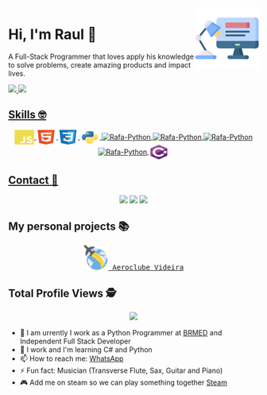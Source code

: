 <img src="readme-images/programer.png" align="right"/>

# Hi, I'm Raul 👋

A Full-Stack Programmer that loves apply his knowledge to solve problems, create amazing products and impact lives.

<div>
  <a href="https://github.com/rauldosS">
  <img height="180em" src="https://github-readme-stats.vercel.app/api?username=rauldosS&show_icons=true&theme=dracula&include_all_commits=true&count_private=true"/>
  <img height="180em" src="https://github-readme-stats.vercel.app/api/top-langs/?username=rauldosS&layout=compact&langs_count=7&theme=dracula"/>
</div>

<!-- ## Languages and Tools I currently use -->

## Skills :nerd_face:

<p align="center">
  <img align="center" alt="Rafa-Js" height="30" width="40" src="https://raw.githubusercontent.com/devicons/devicon/master/icons/javascript/javascript-plain.svg">
  <img align="center" alt="Rafa-HTML" height="30" width="40" src="https://raw.githubusercontent.com/devicons/devicon/master/icons/html5/html5-original.svg">
  <img align="center" alt="Rafa-CSS" height="30" width="40" src="https://raw.githubusercontent.com/devicons/devicon/master/icons/css3/css3-original.svg">
  <img align="center" alt="Rafa-Python" height="30" width="40" src="https://raw.githubusercontent.com/devicons/devicon/master/icons/python/python-original.svg">
  <img align="center" alt="Rafa-Python" height="30" width="40" src="https://icon-library.com/images/django-icon/django-icon-0.jpg">
  <img align="center" alt="Rafa-Python" height="30" width="40" src="https://icon-library.com/images/oracle-icon/oracle-icon-22.jpg">
  <img align="center" alt="Rafa-Python" height="30" width="40" src="https://upload.wikimedia.org/wikipedia/commons/thumb/9/9a/Visual_Studio_Code_1.35_icon.svg/1024px-Visual_Studio_Code_1.35_icon.svg.png">
  <img align="center" alt="Rafa-Python" height="30" width="40" src="https://upload.wikimedia.org/wikipedia/commons/thumb/5/59/Visual_Studio_Icon_2019.svg/2060px-Visual_Studio_Icon_2019.svg.png">
  <img align="center" alt="Rafa-Csharp" height="30" width="40" src="https://raw.githubusercontent.com/devicons/devicon/master/icons/csharp/csharp-original.svg">
</p>

<!-- ![logo](readme-images/html5.png)
![logo](readme-images/css3.png)
![logo](readme-images/javascript.png)
![logo](readme-images/python.png)
![logo](readme-images/django.png)
![logo](readme-images/database.png)
![logo](readme-images/java.png)
![logo](readme-images/eclipse.png)
![logo](readme-images/github.png)
![logo](readme-images/vscode.png) -->
  
## Contact :iphone:
 
<p align="center">
  <!-- <a href="https://www.youtube.com/channel/UC_-uuuZbY0AAt9CViNzvc-Q" target="_blank"><img src="https://img.shields.io/badge/YouTube-FF0000?style=for-the-badge&logo=youtube&logoColor=white" target="_blank"></a> -->
  <a href="https://www.instagram.com/rauldossmoraes/" target="_blank"><img src="https://img.shields.io/badge/-Instagram-%23E4405F?style=for-the-badge&logo=instagram&logoColor=white" target="_blank"></a>
 	<!-- <a href="https://www.twitch.tv/rafaballerinii" target="_blank"><img src="https://img.shields.io/badge/Twitch-9146FF?style=for-the-badge&logo=twitch&logoColor=white" target="_blank"></a> -->
  <!-- <a href="https://discord.gg/pDbY76q8Qf" target="_blank"><img src="https://img.shields.io/badge/Discord-7289DA?style=for-the-badge&logo=discord&logoColor=white" target="_blank"></a>  -->
  <a href = "mailto:rauldosS.moraes@gmail.com"><img src="https://img.shields.io/badge/-Gmail-%23333?style=for-the-badge&logo=gmail&logoColor=white" target="_blank"></a>
  <a href="https://www.linkedin.com/in/raulmoraes" target="_blank"><img src="https://img.shields.io/badge/-LinkedIn-%230077B5?style=for-the-badge&logo=linkedin&logoColor=white" target="_blank"></a> 
  
  <!-- ![Snake animation](https://github.com/rafaballerini/rafaballerini/blob/output/github-contribution-grid-snake.svg) -->
</p>

## My personal projects :books:

<div align="center">
  <kbd>
    <a href="https://www.aeroclubevideira.com.br/" target="_blank">
        <img src="readme-images/globe.png" width='50px' style='background-color: transparent;'/>
        Aeroclube Videira
    </a>
  </kbd>
</div>

## Total Profile Views :detective: <br>
<p align="center"> 
    <img alingn="center" src="https://profile-counter.glitch.me/rauldosS/count.svg" />
</p>

</p>

- 🔭 I am urrently I work as a Python Programmer at [BRMED](https://www.grupobrmed.com.br/) and Independent Full Stack Developer
- 🌱 I work and I'm learning C# and Python
- 📫 How to reach me: [WhatsApp](https://api.whatsapp.com/send?phone=5549991781296&text=Enviar%20mensagem%20para%20Raul)
- ⚡ Fun fact: Musician (Transverse Flute, Sax, Guitar and Piano)
- 🎮 Add me on steam so we can play something together [Steam](https://steamcommunity.com/id/raulmoraes/)
